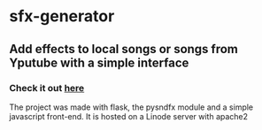 # sfx-generator

## Add effects to local songs or songs from Yputube with a simple interface

### Check it out [here](http://sfxgen.com)

The project was made with flask, the pysndfx module and a simple javascript front-end.
It is hosted on a Linode server with apache2
